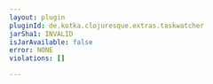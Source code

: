 ```yaml
---
layout: plugin
pluginId: de.kotka.clojuresque.extras.taskwatcher
jarSha1: INVALID
isJarAvailable: false
error: NONE
violations: []

---
```


